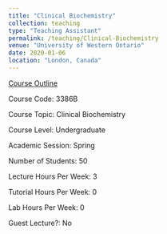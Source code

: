```yaml
---
title: "Clinical Biochemistry"
collection: teaching
type: "Teaching Assistant"
permalink: /teaching/Clinical-Biochemistry
venue: "University of Western Ontario"
date: 2020-01-06
location: "London, Canada"
---
```


[Course Outline](https://www.schulich.uwo.ca/biochem/undergraduate/docs/3386_syllabus_2020.pdf)

Course Code: 3386B


Course Topic: Clinical Biochemistry

Course Level: Undergraduate 

Academic Session: Spring 

Number of Students: 50 

Lecture Hours Per Week: 3 

Tutorial Hours Per Week: 0 

Lab Hours Per Week: 0 

Guest Lecture?: No
